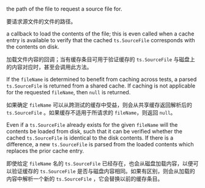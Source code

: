 the path of the file to request a source file for.

要请求源文件的文件的路径。

a callback to load the contents of the file; this is even called when a cache entry
is available to verify that the cached `ts.SourceFile` corresponds with the contents on disk.

加载文件内容的回调；当有缓存条目可用于验证缓存的 `ts.SourceFile`
与磁盘上的内容对应时，甚至会调用此方法。

If the `fileName` is determined to benefit from caching across tests, a parsed `ts.SourceFile`
is returned from a shared cache. If caching is not applicable for the requested `fileName`, then
`null` is returned.

如果确定 `fileName` 可以从跨测试的缓存中受益，则会从共享缓存返回解析后的 `ts.SourceFile`
。如果缓存不适用于所请求的 `fileName`，则返回 `null`。

Even if a `ts.SourceFile` already exists for the given `fileName` will the contents be loaded
from disk, such that it can be verified whether the cached `ts.SourceFile` is identical to the
disk contents. If there is a difference, a new `ts.SourceFile` is parsed from the loaded contents
which replaces the prior cache entry.

即使给定 `fileName` 名的 `ts.SourceFile` 已经存在，也会从磁盘加载内容，以便可以验证缓存的
`ts.SourceFile` 是否与磁盘内容相同。如果有区别，则会从加载的内容中解析一个新的 `ts.SourceFile`
，它会替换以前的缓存条目。